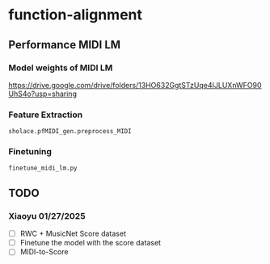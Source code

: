 # function-alignment


## Performance MIDI LM
### Model weights of MIDI LM
https://drive.google.com/drive/folders/13HO632GgtSTzUqe4IJLUXnWFO90UhS4o?usp=sharing


### Feature Extraction
`sholace.pfMIDI_gen.preprocess_MIDI`

### Finetuning
`finetune_midi_lm.py`


## TODO
### Xiaoyu 01/27/2025

- [ ] RWC + MusicNet Score dataset
- [ ] Finetune the model with the score dataset
- [ ] MIDI-to-Score
